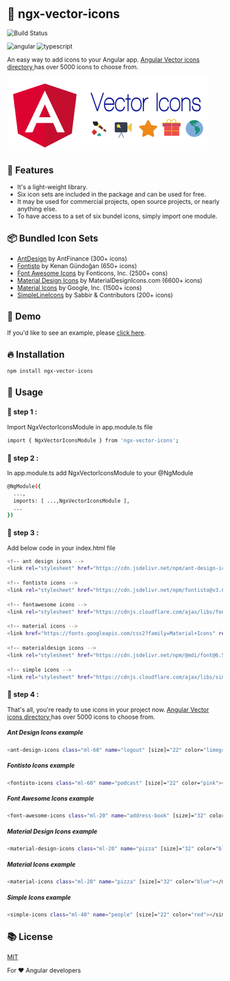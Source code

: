 # 💝 ngx-vector-icons
![Build Status](https://travis-ci.org/joemccann/dillinger.svg?branch=master)


![angular](https://img.shields.io/badge/Angular-DD0031?style=for-the-badge&logo=angular&logoColor=white) ![typescript](https://img.shields.io/badge/TypeScript-007ACC?style=for-the-badge&logo=typescript&logoColor=white
)


An easy way to add icons to your Angular app.
[Angular Vector icons directory ](https://ramsankar27.github.io/ngx-vector-icons/) has over 5000 icons to choose from.

![Ngx vector icons banner image](https://raw.githubusercontent.com/ramsankar27/ngx-vector-icons/main/ngx-vector-icon-banner.png)
## 🎉 Features
- It's a light-weight library.
- Six icon sets are included in the package and can be used for free.
- It may be used for commercial projects, open source projects, or nearly anything else.
- To have access to a set of six bundel icons, simply import one module.

## 📦 Bundled Icon Sets
- [AntDesign](https://ant.design/) by AntFinance (300+ icons)
- [Fontisto](https://github.com/kenangundogan/fontisto) by Kenan Gündoğan (650+ icons)
- [Font Awesome Icons](https://fontawesome.com/) by Fonticons, Inc. (2500+ cons)
- [Material Design Icons](https://materialdesignicons.com/) by MaterialDesignIcons.com (6600+ icons)
- [Material Icons](https://www.google.com/design/icons/) by Google, Inc. (1500+ icons)
- [SimpleLineIcons](https://simplelineicons.github.io/) by Sabbir & Contributors (200+ icons)

## 🚀 Demo
If you'd like to see an example, please [click here](#).
## 🔥 Installation
```sh
npm install ngx-vector-icons
```
## 📝 ️Usage
### 🚴 step 1 :
Import NgxVectorIconsModule in app.module.ts file 
```sh 
import { NgxVectorIconsModule } from 'ngx-vector-icons';
```    
### 🚴 step 2 :
In app.module.ts add NgxVectorIconsModule to your @NgModule 
```sh
@NgModule({
  ...,
  imports: [ ...,NgxVectorIconsModule ],
  ...
})
```
### 🚴 step 3 :
Add below code in your index.html file
```sh
<!-- ant design icons -->
<link rel="stylesheet" href="https://cdn.jsdelivr.net/npm/ant-design-icons@1.3.3/dist/anticons.min.css">

<!-- fontisto icons -->
<link rel="stylesheet" href="https://cdn.jsdelivr.net/npm/fontisto@v3.0.4/css/fontisto/fontisto.min.css">

<!-- fontawesome icons -->
<link rel="stylesheet" href="https://cdnjs.cloudflare.com/ajax/libs/font-awesome/6.1.1/css/all.css">

<!-- material icons -->
<link href="https://fonts.googleapis.com/css2?family=Material+Icons" rel="stylesheet">

<!-- materialdesign icons -->
<link rel="stylesheet" href="https://cdn.jsdelivr.net/npm/@mdi/font@6.5.95/css/materialdesignicons.min.css">

<!-- simple icons -->
<link rel="stylesheet" href="https://cdnjs.cloudflare.com/ajax/libs/simple-line-icons/2.5.5/css/simple-line-icons.min.css">
```
### 🚴 step 4 :
That's all, you're ready to use icons in your project now.
[Angular Vector icons directory ](https://ramsankar27.github.io/ngx-vector-icons/) has over 5000 icons to choose from.

##### Ant Design Icons example
```sh
<ant-design-icons class="ml-60" name="logout" [size]="22" color="limegreen"></ant-design-icons>
```
##### Fontisto Icons example
```sh
<fontisto-icons class="ml-60" name="podcast" [size]="22" color="pink"></fontisto-icons>
```
##### Font Awesome Icons example
```sh
<font-awesome-icons class="ml-20" name="address-book" [size]="32" color="grey"></font-awesome-icons> 
```
##### Material Design Icons example
```sh
<material-design-icons class="ml-20" name="pizza" [size]="32" color="blue"></material-design-icons>
```
##### Material Icons example
```sh
<material-icons class="ml-20" name="pizza" [size]="32" color="blue"></material-icons>
```
##### Simple Icons example
```sh
<simple-icons class="ml-40" name="people" [size]="22" color="red"></simple-icons>
```

## 📚 License

[MIT](http://opensource.org/licenses/MIT)

For ❤️ Angular developers 
